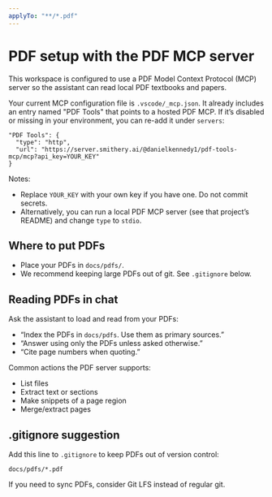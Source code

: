 ```yaml
---
applyTo: "**/*.pdf"
---
```


# PDF setup with the PDF MCP server

This workspace is configured to use a PDF Model Context Protocol (MCP) server so the assistant can read local PDF textbooks and papers.

Your current MCP configuration file is `.vscode/_mcp.json`. It already includes an entry named "PDF Tools" that points to a hosted PDF MCP. If it’s disabled or missing in your environment, you can re-add it under `servers`:

```jsonc
"PDF Tools": {
  "type": "http",
  "url": "https://server.smithery.ai/@danielkennedy1/pdf-tools-mcp/mcp?api_key=YOUR_KEY"
}
```

Notes:

- Replace `YOUR_KEY` with your own key if you have one. Do not commit secrets.
- Alternatively, you can run a local PDF MCP server (see that project’s README) and change `type` to `stdio`.

## Where to put PDFs

- Place your PDFs in `docs/pdfs/`.
- We recommend keeping large PDFs out of git. See `.gitignore` below.

## Reading PDFs in chat

Ask the assistant to load and read from your PDFs:

- “Index the PDFs in `docs/pdfs`. Use them as primary sources.”
- “Answer using only the PDFs unless asked otherwise.”
- “Cite page numbers when quoting.”

Common actions the PDF server supports:

- List files
- Extract text or sections
- Make snippets of a page region
- Merge/extract pages

## .gitignore suggestion

Add this line to `.gitignore` to keep PDFs out of version control:

```
docs/pdfs/*.pdf
```

If you need to sync PDFs, consider Git LFS instead of regular git.
